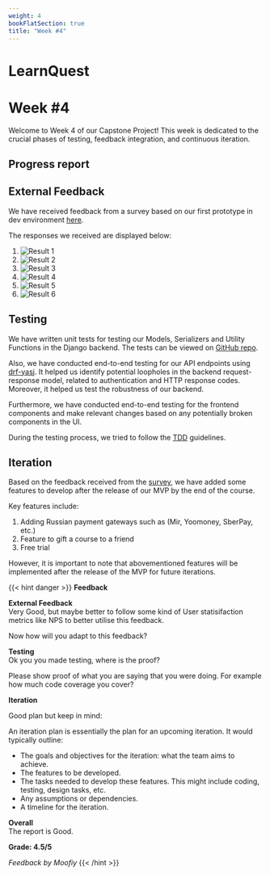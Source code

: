 ```yaml
---
weight: 4
bookFlatSection: true
title: "Week #4"
---
```


# **LearnQuest**

# **Week #4**

Welcome to Week 4 of our Capstone Project! This week is dedicated to the crucial phases of testing, feedback integration, and continuous iteration.

## **Progress report**  


## **External Feedback**
We have received feedback from a survey based on our first prototype in dev environment [here](https://docs.google.com/forms/d/e/1FAIpQLSe4_dGe32kgBBy1LTaD1mpZg3FaW119kB_nNCoxNZNY8eOW3g/viewform). 

The responses we received are displayed below: 

1. ![Result 1](/LearnQuest/survey-result-1.png)
2. ![Result 2](/LearnQuest/survey-result-2.png)
3. ![Result 3](/LearnQuest/survey-result-3.png)
4. ![Result 4](/LearnQuest/survey-result-4.png)
5. ![Result 5](/LearnQuest/survey-result-5.png)
6. ![Result 6](/LearnQuest/survey-result-6.png)

## **Testing**

We have written unit tests for testing our Models, Serializers and Utility Functions in the Django backend. The tests can be viewed on [GitHub repo](https://github.com/abuwho/LearnQuest).

Also, we have conducted end-to-end testing for our API endpoints using [drf-yasj](https://drf-yasg.readthedocs.io/en/stable/readme.html). It helped us identify potential loopholes in the backend request-response model, related to authentication and HTTP response codes. Moreover, it helped us test the robustness of our backend. 

Furthermore, we have conducted end-to-end testing for the frontend components and make relevant changes based on any potentially broken components in the UI. 

During the testing process, we tried to follow the [TDD](https://en.wikipedia.org/wiki/Test-driven_development) guidelines. 


## **Iteration**

Based on the feedback received from the [survey](https://docs.google.com/forms/d/e/1FAIpQLSe4_dGe32kgBBy1LTaD1mpZg3FaW119kB_nNCoxNZNY8eOW3g/viewform), we have added some features to develop after the release of our MVP by the end of the course. 

Key features include: 
1. Adding Russian payment gateways such as (Mir, Yoomoney, SberPay, etc.)
2. Feature to gift a course to a friend
3. Free trial

However, it is important to note that abovementioned features will be implemented after the release of the MVP for future iterations. 


{{< hint danger >}}
**Feedback**  

**External Feedback**<br>
Very Good, but maybe better to follow some kind of User statisifaction metrics like NPS to better utilise this feedback.

Now how will you adapt to this feedback?


**Testing**<br>
Ok you you made testing, where is the proof?

Please show proof of what you are saying that you were doing.
For example how much code coverage you cover?


**Iteration**<br>

Good plan but keep in mind:

An iteration plan is essentially the plan for an upcoming iteration. It would typically outline:
* The goals and objectives for the iteration: what the team aims to achieve.
* The features to be developed.
* The tasks needed to develop these features. This might include coding, testing, design tasks, etc.
* Any assumptions or dependencies.
* A timeline for the iteration.


**Overall**<br>
The report is Good.

**Grade: 4.5/5**




_Feedback by Moofiy_
{{< /hint >}}